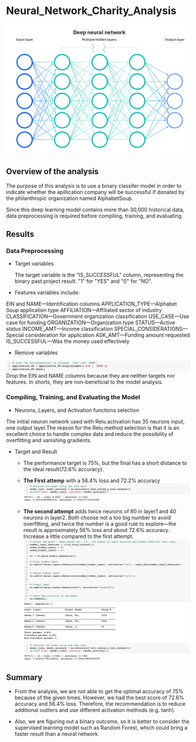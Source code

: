 # Neural_Network_Charity_Analysis

![1](pic/1.png)
## Overview of the analysis
The purpose of this analysis is to use a binary classifer model in order to indicate whether the apillication company will be successful if donated by the philanthropic organization named AlphabetSoup. 

Since this deep learning model contains more than 30,000 historical data, data preprocessing is required before compiling, training, and evaluating.


## Results
### Data Preprocessing
- Target variables

    The target variable is the "IS_SUCCESSFUL" column, representing the binary past project result. "1" for "YES" and "0" for "NO".  

- Features variables include:

EIN and NAME—Identification columns
APPLICATION_TYPE—Alphabet Soup application type
AFFILIATION—Affiliated sector of industry
CLASSIFICATION—Government organization classification
USE_CASE—Use case for funding
ORGANIZATION—Organization type
STATUS—Active status
INCOME_AMT—Income classification
SPECIAL_CONSIDERATIONS—Special consideration for application
ASK_AMT—Funding amount requested
IS_SUCCESSFUL—Was the money used effectively

- Remove variables

![drop](pic/drop.png)
Drop the EIN and NAME columns because they are neither targets nor features. In shorts, they are non-beneficial to the model analysis. 

### Compiling, Training, and Evaluating the Model
- Neurons, Layers, and Activation functions selection

The initial neuron network used with Relu activation has 35 neurons input, one output layer.The reason for the Relu method selection is that it is an excellent choice to handle complex data and reduce the possibility of overfitting and vanishing gradients. 

- Target and Result
    - The performance target is 75%, but the final has a short distance to the ideal result(72.6% accuracy).
    - **The First attemp** with a 56.4% loss and 72.2% accuracy 
    ![4](pic/4.png)
    
    - **The second attempt** adds twice neurons of 80 in layer1 and 40 neurons in layer2. Both choose not a too big number to avoid overfitting, and twice the number is a good rule to explore—the result is approximately 56% loss and about 72.6% accuracy. Increase a little compared to the first attempt.
![3](pic/3.png)
![result1](pic/result1.png)

## Summary
 - From the analysis, we are not able to get the optimal accuracy of 75% because of the given times. However, we had the best score of 72.6% accuracy and 56.4% loss. Therefore, the recommendation is to reduce additional outliers and use different activation methods (e.g. tanh). 

- Also, we are figuring out a binary outcome, so it is better to consider the supervised learning model such as Random Forest, which could bring a faster result than a neural network.
